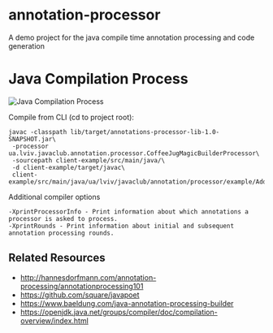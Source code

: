 # annotation-processor
A demo project for the java compile time annotation processing and code generation

# Java Compilation Process
![Java Compilation Process](https://openjdk.java.net/groups/compiler/doc/compilation-overview/javac-flow.png)

Compile from CLI (cd to project root):
```shell
javac -classpath lib/target/annotations-processor-lib-1.0-SNAPSHOT.jar\
 -processor ua.lviv.javaclub.annotation.processor.CoffeeJugMagicBuilderProcessor\
 -sourcepath client-example/src/main/java/\
 -d client-example/target/javac\
 client-example/src/main/java/ua/lviv/javaclub/annotation/processor/example/Address.java
 ```

Additional compiler options
```shell
-XprintProcessorInfo - Print information about which annotations a processor is asked to process.
-XprintRounds - Print information about initial and subsequent annotation processing rounds.
```


## Related Resources
* http://hannesdorfmann.com/annotation-processing/annotationprocessing101
* https://github.com/square/javapoet
* https://www.baeldung.com/java-annotation-processing-builder
* https://openjdk.java.net/groups/compiler/doc/compilation-overview/index.html

